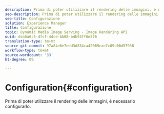 ```yaml
---
description: Prima di poter utilizzare il rendering delle immagini, è necessario configurarlo.
seo-description: Prima di poter utilizzare il rendering delle immagini, è necessario configurarlo.
seo-title: Configurazione
solution: Experience Manager
title: Configurazione
topic: Dynamic Media Image Serving - Image Rendering API
uuid: dea6a6c5-4fcf-44ce-bb08-b4b93ff6e376
translation-type: tm+mt
source-git-commit: 97a84e8e7edd3d834ca42069eae7c09c00d57938
workflow-type: tm+mt
source-wordcount: '33'
ht-degree: 0%

---
```



# Configuration{#configuration}

Prima di poter utilizzare il rendering delle immagini, è necessario configurarlo.

